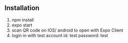 ## Installation
1. npm install
2. expo start
3. scan QR code on IOS/ android to open with Expo Client
4. login in with test account id: test password: test
